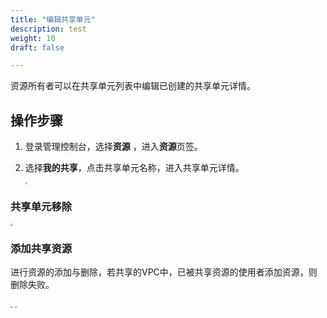 ```yaml
---
title: "编辑共享单元"
description: test
weight: 10
draft: false

---
```


资源所有者可以在共享单元列表中编辑已创建的共享单元详情。

## 操作步骤

1. 登录管理控制台，选择**资源** ，进入**资源**页签。

2. 选择**我的共享**，点击共享单元名称，进入共享单元详情。

   <img src="../_images/rs_6.png" style="zoom:19%;" />

### 共享单元移除

<img src="../_images/rs_7.png" style="zoom:22%;" />

### 添加共享资源

进行资源的添加与删除，若共享的VPC中，已被共享资源的使用者添加资源，则删除失败。

<img src="../_images/rs_8.png" style="zoom:22%;" />

<img src="../_images/rs_9.png" style="zoom:21%;" />